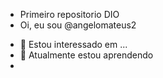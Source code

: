 * Primeiro repositorio DIO
* Oi, eu sou @angelomateus2
- 👀 Estou interessado em ...
- 🌱 Atualmente estou aprendendo
- 
